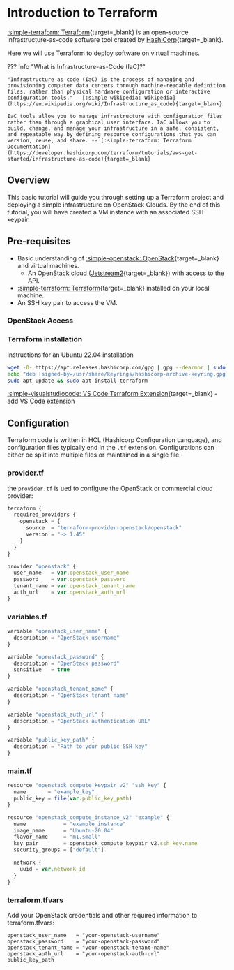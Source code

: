 # Introduction to Terraform

[:simple-terraform: Terraform](https://www.terraform.io/){target=_blank} is an open-source infrastructure-as-code software tool created by [HashiCorp](https://www.hashicorp.com/){target=_blank}.

Here we will use Terraform to deploy software on virtual machines.

??? Info "What is Infrastructure-as-Code (IaC)?"

    "Infrastructure as code (IaC) is the process of managing and provisioning computer data centers through machine-readable definition files, rather than physical hardware configuration or interactive configuration tools." - [:simple-wikipedia: Wikipedia](https://en.wikipedia.org/wiki/Infrastructure_as_code){target=_blank}

    IaC tools allow you to manage infrastructure with configuration files rather than through a graphical user interface. IaC allows you to build, change, and manage your infrastructure in a safe, consistent, and repeatable way by defining resource configurations that you can version, reuse, and share. -- [:simple-terraform: Terraform Documentation](https://developer.hashicorp.com/terraform/tutorials/aws-get-started/infrastructure-as-code){target=_blank}

## Overview

This basic tutorial will guide you through setting up a Terraform project and deploying a simple infrastructure on OpenStack Clouds. By the end of this tutorial, you will have created a VM instance with an associated SSH keypair.

## Pre-requisites

* Basic understanding of [:simple-openstack: OpenStack](https://www.openstack.org/){target=_blank} and virtual machines.
    * An OpenStack cloud ([Jetstream2](https://docs.jetstream-cloud.org/){target=_blank}) with access to the API.
* [:simple-terraform: Terraform](https://developer.hashicorp.com/terraform/downloads){target=_blank} installed on your local machine.
* An SSH key pair to access the VM.

### OpenStack Access

### Terraform installation

Instructions for an Ubuntu 22.04 installation

```bash
wget -O- https://apt.releases.hashicorp.com/gpg | gpg --dearmor | sudo tee /usr/share/keyrings/hashicorp-archive-keyring.gpg
echo "deb [signed-by=/usr/share/keyrings/hashicorp-archive-keyring.gpg] https://apt.releases.hashicorp.com $(lsb_release -cs) main" | sudo tee /etc/apt/sources.list.d/hashicorp.list
sudo apt update && sudo apt install terraform
```

[:simple-visualstudiocode: VS Code Terraform Extension](https://marketplace.visualstudio.com/items?itemName=HashiCorp.terraform){target=_blank} - add VS Code extension

## Configuration

Terraform code is written in HCL (Hashicorp Configuration Language), and configuration files typically end in the `.tf` extension. Configurations can either be split into multiple files or maintained in a single file.

### provider.tf

the `provider.tf` is ued to configure the OpenStack or commercial cloud provider:

```javascript
terraform {
  required_providers {
    openstack = {
      source  = "terraform-provider-openstack/openstack"
      version = "~> 1.45"
    }
  }
}

provider "openstack" {
  user_name   = var.openstack_user_name
  password    = var.openstack_password
  tenant_name = var.openstack_tenant_name
  auth_url    = var.openstack_auth_url
}
```

### variables.tf

```javascript
variable "openstack_user_name" {
  description = "OpenStack username"
}

variable "openstack_password" {
  description = "OpenStack password"
  sensitive   = true
}

variable "openstack_tenant_name" {
  description = "OpenStack tenant name"
}

variable "openstack_auth_url" {
  description = "OpenStack authentication URL"
}

variable "public_key_path" {
  description = "Path to your public SSH key"
}
```

### main.tf

```javascript
resource "openstack_compute_keypair_v2" "ssh_key" {
  name       = "example_key"
  public_key = file(var.public_key_path)
}

resource "openstack_compute_instance_v2" "example" {
  name            = "example_instance"
  image_name      = "Ubuntu-20.04"
  flavor_name     = "m1.small"
  key_pair        = openstack_compute_keypair_v2.ssh_key.name
  security_groups = ["default"]

  network {
    uuid = var.network_id
  }
}
```

### terraform.tfvars

Add your OpenStack credentials and other required information to terraform.tfvars:

```
openstack_user_name   = "your-openstack-username"
openstack_password    = "your-openstack-password"
openstack_tenant_name = "your-openstack-tenant-name"
openstack_auth_url    = "your-openstack-auth-url"
public_key_path      
```